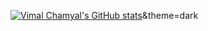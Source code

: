 [![Vimal Chamyal's GitHub stats](https://github-readme-stats.vercel.app/api?username=VimalChamyal)](https://github.com/VimalChamyal/github-readme-stats)&theme=dark
